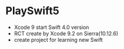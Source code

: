 # PlaySwift5
- Xcode 9 start Swift 4.0 version
- RCT create by Xcode 9.2 on Sierra(10.12.6)
- create project for learning new Swift
